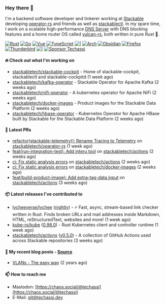### Hey there 👋

I'm a backend software developer and tinkerer working at [Stackable][stackable] developing
[operator-rs][op-rs] and friends as well as [stackablectl][sctl]. In my spare time, I work
on a scalable high-performance [DNS Server][portal] with DNS blocking features and a home
router OS called [vulcan-rs][vulcan], both written in pure Rust 🦀.

[sctl]: https://github.com/stackabletech/stackable-cockpit
[op-rs]: https://github.com/stackabletech/operator-rs
[stackable]: https://github.com/stackabletech
[portal]: https://github.com/portal-rs/portal
[vulcan]: https://github.com/vulcan-rs

[![Rust](https://img.shields.io/badge/-Rust-141414?style=flat&logo=rust&logoColor=%23f97f39)](https://www.rust-lang.org/)
[![Go](https://img.shields.io/badge/-Go-141414?style=flat&logo=go&logoColor=%23f97f39)](https://go.dev/)
[![Vue](https://img.shields.io/badge/-Vue-141414?style=flat&logo=vuedotjs&logoColor=%23f97f39)](https://vuejs.org/)
[![TypeScript](https://img.shields.io/badge/-TypeScript-141414?style=flat&logo=typescript&logoColor=%23f97f39)](https://www.typescriptlang.org/)
![|](https://img.shields.io/badge/-%7C-141414?style=flat&logoColor=%23f97f39)
[![Arch](https://img.shields.io/badge/-Arch-141414?style=flat&logo=archlinux&logoColor=%23f97f39)](https://archlinux.org/)
[![Obsidian](https://img.shields.io/badge/-Obsidian-141414?style=flat&logo=obsidian&logoColor=%23f97f39)](https://obsidian.md/)
[![Firefox](https://img.shields.io/badge/-Firefox-141414?style=flat&logo=firefox&logoColor=%23f97f39)](https://www.mozilla.org/en-US/firefox/new/)
[![Thunderbird](https://img.shields.io/badge/-Thunderbird-141414?style=flat&logo=thunderbird&logoColor=%23f97f39)](https://www.thunderbird.net/en-US/)
![|](https://img.shields.io/badge/-%7C-141414?style=flat&logoColor=%23f97f39)
[![Sponsor Techassi](https://img.shields.io/badge/-Sponsor-141414?style=flat&logo=github&logoColor=%23f97f39)](https://github.com/sponsors/Techassi)

#### 🔥 Check out what I'm working on


- [stackabletech/stackable-cockpit](https://github.com/stackabletech/stackable-cockpit) - Home of stackable-cockpit, stackablectl and stackable-cockpitd (1 week ago)
- [stackabletech/kafka-operator](https://github.com/stackabletech/kafka-operator) - Stackable Operator for Apache Kafka (2 weeks ago)
- [stackabletech/nifi-operator](https://github.com/stackabletech/nifi-operator) - A kubernetes operator for Apache NiFi (2 weeks ago)
- [stackabletech/docker-images](https://github.com/stackabletech/docker-images) - Product images for the Stackable Data Platform (2 weeks ago)
- [stackabletech/hbase-operator](https://github.com/stackabletech/hbase-operator) - Kubernetes Operator for Apache HBase built by Stackable for the Stackable Data Platform (2 weeks ago)

#### 🧪 Latest PRs


- [refactor(stackable-telemetry)!: Rename Tracing to Telemetry](https://github.com/stackabletech/operator-rs/pull/932) on [stackabletech/operator-rs](https://github.com/stackabletech/operator-rs) (1 week ago)
- [feat(run-integration-test): Add interu tool](https://github.com/stackabletech/actions/pull/26) on [stackabletech/actions](https://github.com/stackabletech/actions) (2 weeks ago)
- [ci: Fix static analysis errors](https://github.com/stackabletech/actions/pull/25) on [stackabletech/actions](https://github.com/stackabletech/actions) (2 weeks ago)
- [ci: Fix static analysis errors](https://github.com/stackabletech/docker-images/pull/955) on [stackabletech/docker-images](https://github.com/stackabletech/docker-images) (2 weeks ago)
- [feat(build-product-image): Add extra-tag-data input](https://github.com/stackabletech/actions/pull/23) on [stackabletech/actions](https://github.com/stackabletech/actions) (3 weeks ago)

#### 📦 Latest releases I've contributed to


- [lycheeverse/lychee](https://github.com/lycheeverse/lychee/releases/tag/nightly) ([nightly](https://github.com/lycheeverse/lychee/releases/tag/nightly)) - ⚡ Fast, async, stream-based link checker written in Rust. Finds broken URLs and mail addresses inside Markdown, HTML, reStructuredText, websites and more! (1 week ago)
- [kube-rs/kube](https://github.com/kube-rs/kube/releases/tag/0.98.0) ([0.98.0](https://github.com/kube-rs/kube/releases/tag/0.98.0)) - Rust Kubernetes client and controller runtime (1 week ago)
- [stackabletech/actions](https://github.com/stackabletech/actions/releases/tag/v0.5.0) ([v0.5.0](https://github.com/stackabletech/actions/releases/tag/v0.5.0)) - A collection of GitHub Actions used across Stackable repositories (3 weeks ago)

#### 📜 My recent blog posts - [Source](https://github.com/Techassi/page)


- [VLANs - The easy way](https://techassi.dev/posts/vlans-the-easy-way/) (2 years ago)

#### 📫 How to reach me

- Mastodon: [https://chaos.social/@techassi](https://chaos.social/@techassi)
- E-Mail: git@techassi.dev
